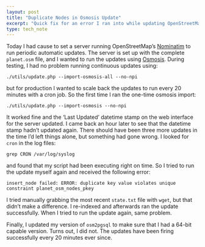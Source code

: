 ```yaml
---
layout: post
title: "Duplicate Nodes in Osmosis Update"
excerpt: "Quick fix for an error I ran into while updating OpenStreetMap’s self-hosted geocoding server"
type: tech_note
---
```


Today I had cause to set a server running OpenStreetMap’s [Nominatim](http://wiki.openstreetmap.org/wiki/Nominatim) to run periodic automatic updates. The server is set up with the complete `planet.osm` file, and I wanted to run the updates using [Osmosis](http://wiki.openstreetmap.org/wiki/Osmosis). During testing, I had no problem running continuous updates using:

```
./utils/update.php --import-osmosis-all --no-npi
```

but for production I wanted to scale back the updates to run every 20 minutes with a cron job. So the first time I ran the one-time osmosis import:

```
./utils/update.php --import-osmosis --no-npi
```

It worked fine and the ‘Last Updated’ datetime stamp on the web interface for the server updated. I came back an hour later to see that the datetime stamp hadn’t updated again. There should have been three more updates in the time I’d left things alone, but something had gone wrong. I looked for `cron` in the log files:

```
grep CRON /var/log/syslog
```

and found that my script had been executing right on time. So I tried to run the update myself again and received the following error:

```
insert_node failed: ERROR: duplicate key value violates unique constraint planet_osm_nodes_pkey
```

I tried manually grabbing the most recent `state.txt` file with `wget`, but that didn’t make a difference. I re-indexed and afterwards ran the update successfully. When I tried to run the update again, same problem.

Finally, I updated my version of `osm2pgsql` to make sure that I had a 64-bit capable version. Turns out, I did not. The updates have been firing successfully every 20 minutes ever since.
